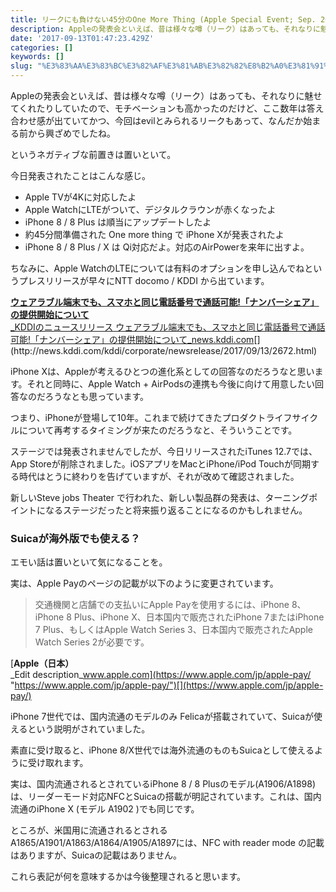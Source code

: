 ```yaml
---
title: リークにも負けない45分のOne More Thing (Apple Special Event; Sep. 2017)
description: Appleの発表会といえば、昔は様々な噂（リーク）はあっても、それなりに魅せてくれたりしていたので、モチベーションも高かったのだけど、ここ数年は答え合わせ感が出ていてかつ、今回はevilとみられるリークもあって、なんだか始まる前から興ざめでしたね。
date: '2017-09-13T01:47:23.429Z'
categories: []
keywords: []
slug: "%E3%83%AA%E3%83%BC%E3%82%AF%E3%81%AB%E3%82%82%E8%B2%A0%E3%81%91%E3%81%AA%E3%81%8445%E5%88%86%E3%81%AEOne+More+Thing+%28Apple+Special+Event%3B+Sep%2..."
---
```

Appleの発表会といえば、昔は様々な噂（リーク）はあっても、それなりに魅せてくれたりしていたので、モチベーションも高かったのだけど、ここ数年は答え合わせ感が出ていてかつ、今回はevilとみられるリークもあって、なんだか始まる前から興ざめでしたね。

というネガティブな前置きは置いといて。

今日発表されたことはこんな感じ。

*   Apple TVが4Kに対応したよ
*   Apple WatchにLTEがついて、デジタルクラウンが赤くなったよ
*   iPhone 8 / 8 Plus は順当にアップデートしたよ
*   約45分間準備された One more thing で iPhone Xが発表されたよ
*   iPhone 8 / 8 Plus / X は Qi対応だよ。対応のAirPowerを来年に出すよ。

ちなみに、Apple WatchのLTEについては有料のオプションを申し込んでねというプレスリリースが早々にNTT docomo / KDDI から出ています。

[**ウェアラブル端末でも、スマホと同じ電話番号で通話可能!「ナンバーシェア」の提供開始について**  
_KDDIのニュースリリース ウェアラブル端末でも、スマホと同じ電話番号で通話可能!「ナンバーシェア」の提供開始について_news.kddi.com](http://news.kddi.com/kddi/corporate/newsrelease/2017/09/13/2672.html "http://news.kddi.com/kddi/corporate/newsrelease/2017/09/13/2672.html")[](http://news.kddi.com/kddi/corporate/newsrelease/2017/09/13/2672.html)

iPhone Xは、Appleが考えるひとつの進化系としての回答なのだろうなと思います。それと同時に、Apple Watch + AirPodsの連携も今後に向けて用意したい回答なのだろうなとも思っています。

つまり、iPhoneが登場して10年。これまで続けてきたプロダクトライフサイクルについて再考するタイミングが来たのだろうなと、そういうことです。

ステージでは発表されませんでしたが、今日リリースされたiTunes 12.7では、App Storeが削除されました。iOSアプリをMacとiPhone/iPod Touchが同期する時代はとうに終わりを告げていますが、それが改めて確認されました。

新しいSteve jobs Theater で行われた、新しい製品群の発表は、ターニングポイントになるステージだったと将来振り返ることになるのかもしれません。

### Suicaが海外版でも使える？

エモい話は置いといて気になることを。

実は、Apple Payのページの記載が以下のように変更されています。

> 交通機関と店舗での支払いにApple Payを使用するには、iPhone 8、iPhone 8 Plus、iPhone X、日本国内で販売されたiPhone 7またはiPhone 7 Plus、もしくはApple Watch Series 3、日本国内で販売されたApple Watch Series 2が必要です。

[**Apple（日本）**  
_Edit description_www.apple.com](https://www.apple.com/jp/apple-pay/ "https://www.apple.com/jp/apple-pay/")[](https://www.apple.com/jp/apple-pay/)

iPhone 7世代では、国内流通のモデルのみ Felicaが搭載されていて、Suicaが使えるという説明がされていました。

素直に受け取ると、iPhone 8/X世代では海外流通のものもSuicaとして使えるように受け取れます。

実は、国内流通されるとされているiPhone 8 / 8 Plusのモデル(A1906/A1898)は、リーダーモード対応NFCとSuicaの搭載が明記されています。これは、国内流通のiPhone X (モデル A1902 )でも同じです。

ところが、米国用に流通されるとされるA1865/A1901/A1863/A1864/A1905/A1897には、NFC with reader mode の記載はありますが、Suicaの記載はありません。

これら表記が何を意味するかは今後整理されると思います。